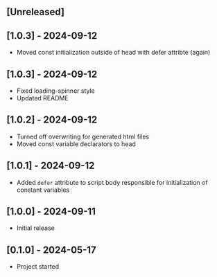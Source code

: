 ## [Unreleased]

## [1.0.3] - 2024-09-12
- Moved const initialization outside of head with defer attribte (again)

## [1.0.3] - 2024-09-12
- Fixed loading-spinner style
- Updated README

## [1.0.2] - 2024-09-12
- Turned off overwriting for generated html files
- Moved const variable declarators to head

## [1.0.1] - 2024-09-12
- Added `defer` attribute to script body responsible for initialization of constant variables


## [1.0.0] - 2024-09-11
- Initial release


## [0.1.0] - 2024-05-17
- Project started
